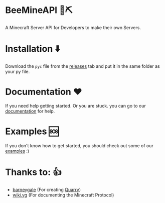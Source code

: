 # BeeMineAPI 🐝⛏️
A Minecraft Server API for Developers to make their own Servers.

# Installation ⬇️
Download the `pyc` file from the [releases](https://github.com/beecrew/BeeMineAPI/releases) tab and put it in the same folder as your py file.

# Documentation ❤️
If you need help getting started. Or you are stuck. you can go to our [documentation](https://github.com/BeeCrew/BeeMineAPI/tree/main/docs) for help.

# Examples 🆘
If you don't know how to get started, you should check out some of our [examples](https://github.com/BeeCrew/BeeMineAPI/tree/main/examples) :)

# Thanks to: 👍
- [barneygale](https://github.com/barneygale) (For creating [Quarry](https://github.com/barneygale/quarry))
- [wiki.vg](https://wiki.vg) (For documenting the Minecraft Protocol)